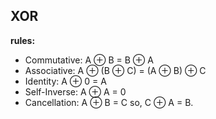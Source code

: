 ## XOR 
**rules:**
- Commutative: A ⊕ B = B ⊕ A
- Associative: A ⊕ (B ⊕ C) = (A ⊕ B) ⊕ C
- Identity: A ⊕ 0 = A
- Self-Inverse: A ⊕ A = 0 
- Cancellation: A ⊕ B = C so, C ⊕ A = B.
